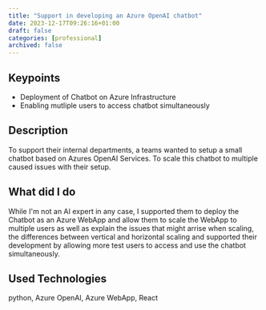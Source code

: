 ```yaml
---
title: "Support in developing an Azure OpenAI chatbot"
date: 2023-12-17T09:26:16+01:00
draft: false
categories: [professional]
archived: false
---
```


## Keypoints

- Deployment of Chatbot on Azure Infrastructure
- Enabling mutliple users to access chatbot simultaneously

## Description

To support their internal departments, a teams wanted to setup a small chatbot based on Azures OpenAI Services. To scale this chatbot to multiple caused issues with their setup.

## What did I do

While I'm not an AI expert in any case, I supported them to deploy the Chatbot as an Azure WebApp and allow them to scale the WebApp to multiple users as well as explain the issues that might arrise when scaling, the differences between vertical and horizontal scaling and supported their development by allowing more test users to access and use the chatbot simultaneously.

## Used Technologies

python, Azure OpenAI, Azure WebApp, React

